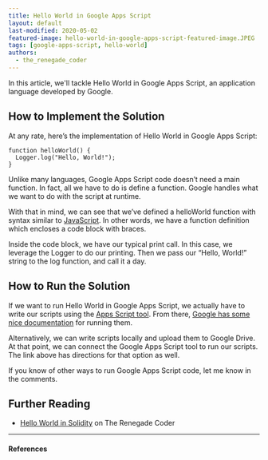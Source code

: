 ```yaml
---
title: Hello World in Google Apps Script
layout: default
last-modified: 2020-05-02
featured-image: hello-world-in-google-apps-script-featured-image.JPEG
tags: [google-apps-script, hello-world]
authors:
  - the_renegade_coder
---
```


In this article, we'll tackle Hello World in Google Apps Script, an application language
developed by Google.

## How to Implement the Solution

At any rate, here’s the implementation of Hello World in Google Apps Script:

```
function helloWorld() {
  Logger.log("Hello, World!");
}
```

Unlike many languages, Google Apps Script code doesn’t need a main function. In fact, all we have to do is define a function. Google handles what we want to do with the script at runtime.

With that in mind, we can see that we’ve defined a helloWorld function with syntax similar to [JavaScript][1]. In other words, we have a function definition which encloses a code block with braces.

Inside the code block, we have our typical print call. In this case, we leverage the Logger to do our printing. Then we pass our “Hello, World!” string to the log function, and call it a day.

## How to Run the Solution

If we want to run Hello World in Google Apps Script, we actually have to write our scripts using the [Apps Script tool][2]. From there, [Google has some nice documentation][3] for running them.

Alternatively, we can write scripts locally and upload them to Google Drive. At that point, we can connect the Google Apps Script tool to run our scripts. The link above has directions for that option as well.

If you know of other ways to run Google Apps Script code, let me know in the comments.

## Further Reading

- [Hello World in Solidity][1] on The Renegade Coder

---

#### References

[^1]: J. Grifski, “Hello World in Google Apps Script,” The Renegade Coder, 22-May-2018. [Online]. Available: <https://therenegadecoder.com/code/hello-world-in-google-apps-script/>. [Accessed: 10-Nov-2018].

[1]: https://therenegadecoder.com/code/hello-world-in-javascript/
[2]: https://www.google.com/script/start/
[3]: https://developers.google.com/apps-script/guides/standalone
